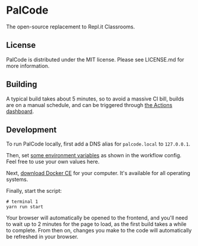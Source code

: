 # PalCode
The open-source replacement to Repl.it Classrooms.

## License
PalCode is distributed under the MIT license. Please see LICENSE.md for more information.

## Building
A typical build takes about 5 minutes, so to avoid a massive CI bill, builds are on a manual schedule, and can be triggered through [the Actions dashboard](https://github.com/palkerecsenyi/palcode/actions?query=workflow%3ACI).

## Development
To run PalCode locally, first add a DNS alias for `palcode.local` to `127.0.0.1`.

Then, set [some environment variables](https://github.com/palkerecsenyi/palcode/blob/master/.github/workflows/main.yml) as shown in the workflow config.
Feel free to use your own values here.

Next, [download Docker CE](https://docs.docker.com/get-docker/) for your computer. It's available for all operating systems.

Finally, start the script:

```shell script
# terminal 1
yarn run start
```

Your browser will automatically be opened to the frontend, and you'll need to wait up to 2 minutes for the page to load, as the first build takes a while to complete. From then on, changes you make to the code will automatically be refreshed in your browser.
